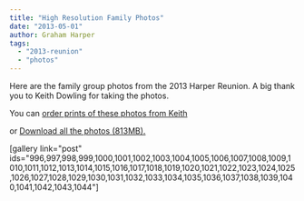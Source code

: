 ```yaml
---
title: "High Resolution Family Photos"
date: "2013-05-01"
author: Graham Harper
tags:
  - "2013-reunion"
  - "photos"
---
```


Here are the family group photos from the 2013 Harper Reunion. A big thank you to Keith Dowling for taking the photos.

You can [order prints of these photos from Keith](http://keithdowlingphotography.zenfolio.com/p351210553)

or [Download all the photos (813MB).](https://f001.backblazeb2.com/file/harperfamily-media/harper-reunion-2013-family-photos-high-res.zip)

\[gallery link="post" ids="996,997,998,999,1000,1001,1002,1003,1004,1005,1006,1007,1008,1009,1010,1011,1012,1013,1014,1015,1016,1017,1018,1019,1020,1021,1022,1023,1024,1025,1026,1027,1028,1029,1030,1031,1032,1033,1034,1035,1036,1037,1038,1039,1040,1041,1042,1043,1044"\]
